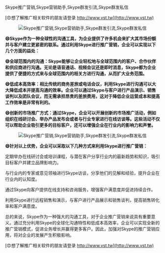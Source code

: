 Skype推广营销,Skype营销助手,Skype群发引流,Skype群发私信

[😍想了解推广相关软件的朋友请登录 http://www.vst.tw](http://www.vst.tw)

 <center><img src="https://vst.tw/MP4/tuiguang/png/6.png" alt="Skype推广营销,Skype营销助手,Skype群发引流,Skype群发私信"></center>

**😄Skype作为一种全球性的沟通工具，为企业提供了许多机会来扩大其市场份额并与客户建立更紧密的联系。通过利用Skype进行推广营销，企业可以实现以下几个方面的益处：**

**😄全球范围内的沟通：Skype能够让企业轻松地与全球范围内的客户、合作伙伴和供应商进行沟通。无论是语音通话、视频会议还是即时消息，Skype都为企业提供了便捷的方式来与全球范围内的相关方进行沟通，从而扩大业务范围。**

**😄低成本高效率：相比传统的商务差旅或电话会议，利用Skype进行沟通可以大大降低成本并提高沟通的效率。企业可以通过Skype与客户进行产品演示、销售谈判以及团队会议，而无需承担昂贵的差旅费用，这对于降低企业运营成本和提高工作效率是非常有利的。**

**😄创新的市场推广方式：通过Skype，企业可以开展创新的市场推广活动，例如组织在线研讨会、举办产品发布会或者与行业专家进行在线访谈等。这些活动不仅可以帮助企业吸引更多的目标客户，还可以增强企业在行业内的影响力和声誉。**

 <center><img src="https://vst.tw/MP4/tuiguang/png/5.png" alt="Skype推广营销,Skype营销助手,Skype群发引流,Skype群发私信"></center>

**😄针对以上优势，企业可以采取以下几种方式来利用Skype进行推广营销：**

定期举办在线研讨会或培训课程，与潜在客户分享行业内的最新趋势和知识，吸引目标客户并建立品牌影响力。

与行业内的专家或意见领袖进行Skype访谈，分享他们的见解和经验，提升企业在行业内的认知度。

通过Skype向客户提供在线支持和咨询服务，增强客户满意度并促进持续合作。

利用Skype进行远程销售和演示，与客户进行产品展示和销售谈判，提高销售转化率和客户满意度。

总的来说，Skype作为一种强大的沟通工具，对于企业推广营销来说具有重要意义。通过充分利用Skype的全球化沟通特性和低成本高效率，企业可以实现全新的推广营销模式，促进业务增长并赢得更多客户。因此，加强对Skype的推广营销应用，将对企业的发展产生积极影响。

[😍想了解推广相关软件的朋友请登录 http://www.vst.tw](http://www.vst.tw)



